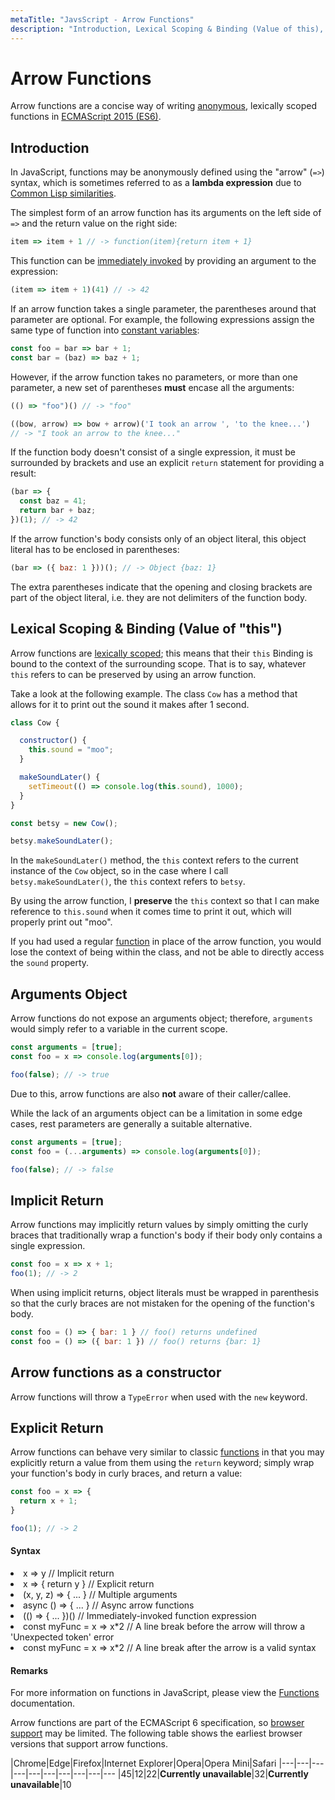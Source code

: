 ```yaml
---
metaTitle: "JavsScript - Arrow Functions"
description: "Introduction, Lexical Scoping & Binding (Value of this), Arguments Object, Implicit Return, Arrow functions as a constructor, Explicit Return"
---
```


# Arrow Functions


Arrow functions are a concise way of writing [anonymous](http://stackoverflow.com/documentation/javascript/186/functions/726/anonymous-function#t=201701181955410570791), lexically scoped functions in [ECMAScript 2015 (ES6)](https://developer.mozilla.org/en-US/docs/Web/JavaScript/New_in_JavaScript/ECMAScript_2015_support_in_Mozilla).



## Introduction


In JavaScript, functions may be anonymously defined using the "arrow" (`=>`) syntax, which is sometimes referred to as a **lambda expression** due to [Common Lisp similarities](http://stackoverflow.com/documentation/common-lisp/534/getting-started-with-common-lisp/27585/lambda-expressions-and-anonymous-functions#t=201701191214171703263).

The simplest form of an arrow function has its arguments on the left side of `=>` and the return value on the right side:

```js
item => item + 1 // -> function(item){return item + 1}

```

This function can be [immediately invoked](http://stackoverflow.com/documentation/javascript/186/functions/843/immediately-invoked-function-expressions#t=201701191225012327274) by providing an argument to the expression:

```js
(item => item + 1)(41) // -> 42

```

If an arrow function takes a single parameter, the parentheses around that parameter are optional. For example, the following expressions assign the same type of function into [constant variables](http://stackoverflow.com/documentation/javascript/3059/declarations-and-assignments/3965/declaring-and-initializing-constants#t=201701191238586119513):

```js
const foo = bar => bar + 1;
const bar = (baz) => baz + 1;

```

However, if the arrow function takes no parameters, or more than one parameter, a new set of parentheses **must** encase all the arguments:

```js
(() => "foo")() // -> "foo"

((bow, arrow) => bow + arrow)('I took an arrow ', 'to the knee...')
// -> "I took an arrow to the knee..."

```

If the function body doesn't consist of a single expression, it must be surrounded by brackets and use an explicit `return` statement for providing a result:

```js
(bar => {
  const baz = 41;
  return bar + baz;
})(1); // -> 42

```

If the arrow function's body consists only of an object literal, this object literal has to be enclosed in parentheses:

```js
(bar => ({ baz: 1 }))(); // -> Object {baz: 1}

```

The extra parentheses indicate that the opening and closing brackets are part of the object literal, i.e. they are not delimiters of the function body.



## Lexical Scoping & Binding (Value of "this")


Arrow functions are [lexically scoped](http://stackoverflow.com/questions/1047454/what-is-lexical-scope); this means that their `this` Binding is bound to the context of the surrounding scope. That is to say, whatever `this` refers to can be preserved by using an arrow function.

Take a look at the following example. The class `Cow` has a method that allows for it to print out the sound it makes after 1 second.

```js
class Cow {

  constructor() {
    this.sound = "moo";
  }

  makeSoundLater() {
    setTimeout(() => console.log(this.sound), 1000);
  }
}

const betsy = new Cow();

betsy.makeSoundLater();

```

In the `makeSoundLater()` method, the `this` context refers to the current instance of the `Cow` object, so in the case where I call `betsy.makeSoundLater()`, the `this` context refers to `betsy`.

By using the arrow function, I **preserve** the `this` context so that I can make reference to `this.sound` when it comes time to print it out, which will properly print out "moo".

If you had used a regular [function](http://stackoverflow.com/documentation/javascript/186/functions) in place of the arrow function, you would lose the context of being within the class, and not be able to directly access the `sound` property.



## Arguments Object


Arrow functions do not expose an arguments object; therefore, `arguments` would simply refer to a variable in the current scope.

```js
const arguments = [true];
const foo = x => console.log(arguments[0]);

foo(false); // -> true

```

Due to this, arrow functions are also **not** aware of their caller/callee.

While the lack of an arguments object can be a limitation in some edge cases, rest parameters are generally a suitable alternative.

```js
const arguments = [true];
const foo = (...arguments) => console.log(arguments[0]);

foo(false); // -> false

```



## Implicit Return


Arrow functions may implicitly return values by simply omitting the curly braces that traditionally wrap a function's body if their body only contains a single expression.

```js
const foo = x => x + 1;
foo(1); // -> 2

```

When using implicit returns, object literals must be wrapped in parenthesis so that the curly braces are not mistaken for the opening of the function's body.

```js
const foo = () => { bar: 1 } // foo() returns undefined
const foo = () => ({ bar: 1 }) // foo() returns {bar: 1}

```



## Arrow functions as a constructor


Arrow functions will throw a `TypeError` when used with the `new` keyword.



## Explicit Return


Arrow functions can behave very similar to classic [functions](http://stackoverflow.com/documentation/javascript/186/functions) in that you may explicitly return a value from them using the `return` keyword; simply wrap your function's body in curly braces, and return a value:

```js
const foo = x => {
  return x + 1;
}

foo(1); // -> 2

```



#### Syntax


<li>
x => y                // Implicit return
</li>
<li>
x => { return y }     // Explicit return
</li>
<li>
(x, y, z) => { ... }  // Multiple arguments
</li>
<li>
async () => { ... }   // Async arrow functions
</li>
<li>
(() => { ... })()     // Immediately-invoked function expression
</li>
<li>
const myFunc = x
=> x*2 // A line break before the arrow will throw a 'Unexpected token' error
</li>
<li>
const myFunc = x =>
x*2  // A line break after the arrow is a valid syntax
</li>



#### Remarks


For more information on functions in JavaScript, please view the [Functions](http://stackoverflow.com/documentation/javascript/186/functions) documentation.

Arrow functions are part of the ECMAScript 6 specification, so [browser support](http://caniuse.com/#feat=arrow-functions) may be limited. The following table shows the earliest browser versions that support arrow functions.

|Chrome|Edge|Firefox|Internet Explorer|Opera|Opera Mini|Safari</th>
|---|---|---|---|---|---|---|---|---|---
|45|12|22|**Currently unavailable**|32|**Currently unavailable**|10</td>

